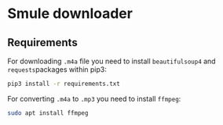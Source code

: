 # Smule downloader

## Requirements

For downloading `.m4a` file you need to install `beautifulsoup4` and `requests`packages within pip3:
```sh
pip3 install -r requirements.txt
```

For converting `.m4a` to `.mp3` you need to install `ffmpeg`:
```sh
sudo apt install ffmpeg
```
